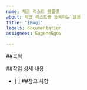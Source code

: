 ```yaml
---
name: 체크 리스트 템플릿
about: 체크 리스트를 등록하는 템플
title: "[Bug]"
labels: documentation
assignees: EugeneEgov

---
```


##목적
>
##작업 상세 내용
- [ ]
##참고 사항
